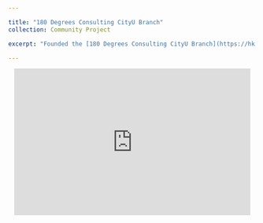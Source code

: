 ```yaml
---

title: "180 Degrees Consulting CityU Branch"
collection: Community Project

excerpt: "Founded the [180 Degrees Consulting CityU Branch](https://hk.linkedin.com/company/180dc-cityu) after my academic exchange to Copenhagen with the hope of generating social impact in Hong Kong. It was back in the days during Covid-19 and I am eternally grateful for everyone who showed up to make this possible.<br/>"

---
```


<p align='center'><iframe src="https://docs.google.com/presentation/d/e/2PACX-1vQMgjlSnzPIiqXIs2lPlbxbMr8iI8yAD_RrxVuevVOxGngz4P9onGDIpIpcXA-DDQ/embed?start=false&loop=true&delayms=3000" frameborder="0" width="480" height="299" allowfullscreen="true" mozallowfullscreen="true" webkitallowfullscreen="true"></iframe></p>

